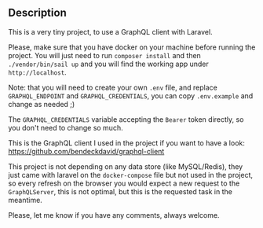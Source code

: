 ## Description
This is a very tiny project, to use a GraphQL client with Laravel.

Please, make sure that you have docker on your machine before running the project.
You will just need to run `composer install` and then `./vendor/bin/sail up` and you will find the working app under `http://localhost`.

Note: that you will need to create your own `.env` file, and replace `GRAPHQL_ENDPOINT` and `GRAPHQL_CREDENTIALS`, you can copy `.env.example` and change as needed ;)

The `GRAPHQL_CREDENTIALS` variable accepting the `Bearer` token directly, so you don't need to change so much.


This is the GraphQL client I used in the project if you want to have a look:
https://github.com/bendeckdavid/graphql-client

This project is not depending on any data store (like MySQL/Redis), they just came with laravel on the `docker-compose` file but not used in the project, so every refresh on the browser you would expect a new request to the `GraphQLServer`, this is not optimal, but this is the requested task in the meantime.

Please, let me know if you have any comments, always welcome.
